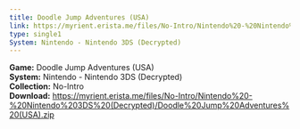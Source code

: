 ```yaml
---
title: Doodle Jump Adventures (USA)
link: https://myrient.erista.me/files/No-Intro/Nintendo%20-%20Nintendo%203DS%20(Decrypted)/Doodle%20Jump%20Adventures%20(USA).zip
type: single1
System: Nintendo - Nintendo 3DS (Decrypted)
---
```

<b>Game:</b> Doodle Jump Adventures (USA)<br>
<b>System:</b> Nintendo - Nintendo 3DS (Decrypted)<br>
<b>Collection:</b> No-Intro<br>
<b>Download:</b> https://myrient.erista.me/files/No-Intro/Nintendo%20-%20Nintendo%203DS%20(Decrypted)/Doodle%20Jump%20Adventures%20(USA).zip